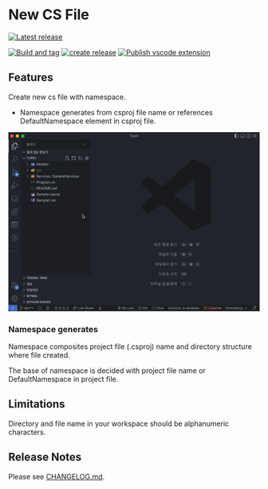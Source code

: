 # New CS File

<!--
![Visual Studio Marketplace Version](https://img.shields.io/visual-studio-marketplace/v/bbonkr.kr-bbon-vscode-plugins-newcsfile?style=for-the-badge)
-->

[![Latest release](https://img.shields.io/github/v/release/bbonkr/vscode-extensions-new-cs-file?style=for-the-badge)](https://marketplace.visualstudio.com/items?itemName=bbonkr.kr-bbon-vscode-plugins-newcsfile)

[![Build and tag](https://github.com/bbonkr/vscode-extensions-new-cs-file/actions/workflows/build-and-tag.yml/badge.svg)](https://github.com/bbonkr/vscode-extensions-new-cs-file/actions/workflows/build-and-tag.yml) [![create release](https://github.com/bbonkr/vscode-extensions-new-cs-file/actions/workflows/create-release.yml/badge.svg)](https://github.com/bbonkr/vscode-extensions-new-cs-file/actions/workflows/create-release.yml) [![Publish vscode extension](https://github.com/bbonkr/vscode-extensions-new-cs-file/actions/workflows/publish-vscode-extension.yml/badge.svg)](https://github.com/bbonkr/vscode-extensions-new-cs-file/actions/workflows/publish-vscode-extension.yml)

## Features

Create new cs file with namespace.

- Namespace generates from csproj file name or references DefaultNamespace element in csproj file.

<!--

> Tip: Many popular extensions utilize animations. This is an excellent way to show off your extension! We recommend short, focused animations that are easy to follow.
-->

![example](./assets/example.gif)

### Namespace generates

Namespace composites project file (.csproj) name and directory structure where file created.

The base of namespace is decided with project file name or DefaultNamespace in project file.

## Limitations

Directory and file name in your workspace should be alphanumeric characters.

## Release Notes

Please see [CHANGELOG.md](./CHANGELOG.md).
